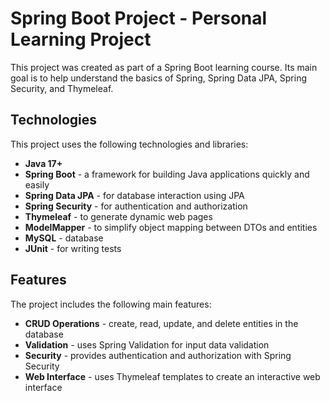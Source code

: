 # Spring Boot Project - Personal Learning Project

This project was created as part of a Spring Boot learning course. Its main goal is to help understand the basics of Spring, Spring Data JPA, Spring Security, and Thymeleaf.

## Technologies

This project uses the following technologies and libraries:
- **Java 17+**
- **Spring Boot** - a framework for building Java applications quickly and easily
- **Spring Data JPA** - for database interaction using JPA
- **Spring Security** - for authentication and authorization
- **Thymeleaf** - to generate dynamic web pages
- **ModelMapper** - to simplify object mapping between DTOs and entities
- **MySQL** - database
- **JUnit** - for writing tests

## Features

The project includes the following main features:
- **CRUD Operations** - create, read, update, and delete entities in the database
- **Validation** - uses Spring Validation for input data validation
- **Security** - provides authentication and authorization with Spring Security
- **Web Interface** - uses Thymeleaf templates to create an interactive web interface
